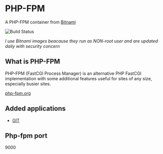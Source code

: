 # PHP-FPM

A PHP-FPM container from [Bitnami](https://hub.docker.com/r/bitnami/php-fpm)

![Build Status](https://drone.ch1.ninja/api/badges/Ch1ch1/php-fpm/status.svg)

*I use Bitnami images beacause they run as NON-root user and are updated daily with security concern*

## What is PHP-FPM

PHP-FPM (FastCGI Process Manager) is an alternative PHP FastCGI implementation with some additional features useful for sites of any size, especially busier sites.

[php-fpm.org](https://php-fpm.org)

## Added applications

*  [GIT](https://git-scm.com/)

## Php-fpm port

9000
